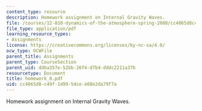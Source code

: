 ```yaml
---
content_type: resource
description: Homework assignment on Internal Gravity Waves.
file: /courses/12-810-dynamics-of-the-atmosphere-spring-2008/cc4065d8c49f1d995dcee08e2da79f7a_homework_8.pdf
file_type: application/pdf
learning_resource_types:
- Assignments
license: https://creativecommons.org/licenses/by-nc-sa/4.0/
ocw_type: OCWFile
parent_title: Assignments
parent_type: CourseSection
parent_uid: ddba357e-52bb-26f4-d7b4-dddc2211a37b
resourcetype: Document
title: homework_8.pdf
uid: cc4065d8-c49f-1d99-5dce-e08e2da79f7a
---
```

Homework assignment on Internal Gravity Waves.